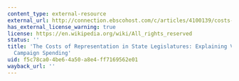 ```yaml
---
content_type: external-resource
external_url: http://connection.ebscohost.com/c/articles/4100139/costs-representation-state-legislatures-explaining-variations-campaign-spending
has_external_license_warning: true
license: https://en.wikipedia.org/wiki/All_rights_reserved
status: ''
title: 'The Costs of Representation in State Legislatures: Explaining Variation in
  Campaign Spending'
uid: f5c78ca0-4be6-4a50-a8e4-ff7169562e01
wayback_url: ''
---
```

